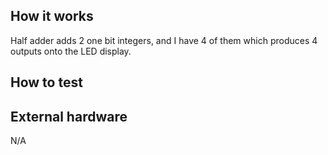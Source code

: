<!---

This file is used to generate your project datasheet. Please fill in the information below and delete any unused
sections.

You can also include images in this folder and reference them in the markdown. Each image must be less than
512 kb in size, and the combined size of all images must be less than 1 MB.
-->

## How it works

Half adder adds 2 one bit integers, and I have 4 of them which produces 4 outputs onto the LED display.

## How to test



## External hardware
N/A
